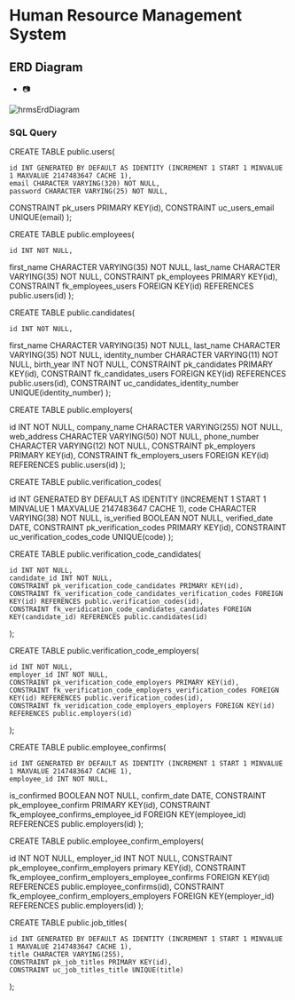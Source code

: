 # Human Resource Management System

## ERD Diagram
* 📷

![hrmsErdDiagram](https://user-images.githubusercontent.com/83163617/209144683-f6c22b98-9fe6-44a7-8b56-20e74d63012d.jpg)

### SQL Query

CREATE TABLE public.users(
	
	id INT GENERATED BY DEFAULT AS IDENTITY (INCREMENT 1 START 1 MINVALUE 1 MAXVALUE 2147483647 CACHE 1),
	email CHARACTER VARYING(320) NOT NULL,
	password CHARACTER VARYING(25) NOT NULL,
 CONSTRAINT pk_users PRIMARY KEY(id),
 CONSTRAINT uc_users_email UNIQUE(email)
);

CREATE TABLE public.employees(
	
	id INT NOT NULL,
 first_name CHARACTER VARYING(35) NOT NULL,
 last_name CHARACTER VARYING(35) NOT NULL,
 CONSTRAINT pk_employees PRIMARY KEY(id),
 CONSTRAINT fk_employees_users FOREIGN KEY(id) REFERENCES public.users(id)
 );

CREATE TABLE public.candidates(
	
	id INT NOT NULL,
 first_name CHARACTER VARYING(35) NOT NULL,
 last_name CHARACTER VARYING(35) NOT NULL,
 identity_number CHARACTER VARYING(11) NOT NULL,
 birth_year INT NOT NULL,
 CONSTRAINT pk_candidates PRIMARY KEY(id),
 CONSTRAINT fk_candidates_users FOREIGN KEY(id) REFERENCES public.users(id),
 CONSTRAINT uc_candidates_identity_number UNIQUE(identity_number)
);

CREATE TABLE public.employers(
	
 id INT NOT NULL,
 company_name CHARACTER VARYING(255) NOT NULL,
 web_address CHARACTER VARYING(50) NOT NULL,
 phone_number CHARACTER VARYING(12) NOT NULL,
 CONSTRAINT pk_employers PRIMARY KEY(id),
 CONSTRAINT fk_employers_users FOREIGN KEY(id) REFERENCES public.users(id)
);

CREATE TABLE public.verification_codes(
	
 id INT GENERATED BY DEFAULT AS IDENTITY (INCREMENT 1 START 1 MINVALUE 1 MAXVALUE 2147483647 CACHE 1),
	code CHARACTER VARYING(38) NOT NULL,
	is_verified BOOLEAN NOT NULL,
	verified_date DATE,
	CONSTRAINT pk_verification_codes PRIMARY KEY(id),
	CONSTRAINT uc_verification_codes_code UNIQUE(code)
);

CREATE TABLE public.verification_code_candidates(
	
	id INT NOT NULL,
	candidate_id INT NOT NULL,
	CONSTRAINT pk_verification_code_candidates PRIMARY KEY(id),
	CONSTRAINT fk_verification_code_candidates_verification_codes FOREIGN KEY(id) REFERENCES public.verification_codes(id),
	CONSTRAINT fk_veridication_code_candidates_candidates FOREIGN KEY(candidate_id) REFERENCES public.candidates(id)
);

CREATE TABLE public.verification_code_employers(
	
	id INT NOT NULL,
	employer_id INT NOT NULL,
	CONSTRAINT pk_verification_code_employers PRIMARY KEY(id),
	CONSTRAINT fk_verification_code_employers_verification_codes FOREIGN KEY(id) REFERENCES public.verification_codes(id),
	CONSTRAINT fk_veridication_code_employers_employers FOREIGN KEY(id) REFERENCES public.employers(id)
);

CREATE TABLE public.employee_confirms(
	
	id INT GENERATED BY DEFAULT AS IDENTITY (INCREMENT 1 START 1 MINVALUE 1 MAXVALUE 2147483647 CACHE 1),
	employee_id INT NOT NULL,
 is_confirmed BOOLEAN NOT NULL,
 confirm_date DATE,
 CONSTRAINT pk_employee_confirm PRIMARY KEY(id),
 CONSTRAINT fk_employee_confirms_employee_id FOREIGN KEY(employee_id) REFERENCES public.employers(id)
 );

CREATE TABLE public.employee_confirm_employers(
	
 id INT NOT NULL,
 employer_id INT NOT NULL,
 CONSTRAINT pk_employee_confirm_employers primary KEY(id),
 CONSTRAINT fk_employee_confirm_employers_employee_confirms FOREIGN KEY(id) REFERENCES public.employee_confirms(id),
 CONSTRAINT fk_employee_confirm_employers_employers FOREIGN KEY(employer_id) REFERENCES public.employers(id)
);

CREATE TABLE public.job_titles(
	
	id INT GENERATED BY DEFAULT AS IDENTITY (INCREMENT 1 START 1 MINVALUE 1 MAXVALUE 2147483647 CACHE 1),
	title CHARACTER VARYING(255),
	CONSTRAINT pk_job_titles PRIMARY KEY(id),
	CONSTRAINT uc_job_titles_title UNIQUE(title)
);
